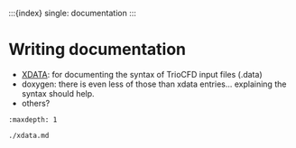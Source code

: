 :::{index} single: documentation
:::
# Writing documentation


* [XDATA](./xdata.md): for documenting the syntax of TrioCFD input files (.data)
* doxygen: there is even less of those than xdata entries... explaining the syntax should help.
* others?

```{toctree}
:maxdepth: 1

./xdata.md
```